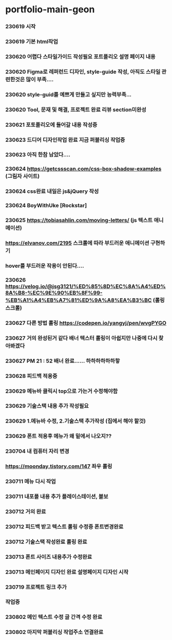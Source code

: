 # portfolio-main-geon

### 230619 시작

### 230619 기본 html작업

### 230620 어렵다 스타일가이드 작성필요 포트폴리오 설명 페이지 내용

### 230620 Figma로 레퍼런드 디자인, style-guide 작성, 아직도 스타일 관련한것은 많이 부족....

### 230620 style-guid를 예쁘게 만들고 싶지만 능력부족...

### 230620 Tool, 문재 및 해결, 프로젝트 완료 리뷰 section미완성

### 230621 포토폴리오에 들어갈 내용 작성중

### 230623 드디어 디자인작업 완료 지금 퍼블리싱 작업중

### 230623 아직 한참 남았다....

### 230624 https://getcssscan.com/css-box-shadow-examples (그림자 사이트)

### 230624 css완료 내일은 js&jQuery 작성

### 230624 BoyWithUke [Rockstar]

### 230625 https://tobiasahlin.com/moving-letters/ (js 텍스트 애니메이션)

### https://elvanov.com/2195 스크롤에 따라 부드러운 애니메이션 구현하기

### hover를 부드러운 작용이 안된다....

### 230626 https://velog.io/@jsg3121/%ED%85%8D%EC%8A%A4%ED%8A%B8-%EC%9E%90%EB%8F%99-%EB%A1%A4%EB%A7%81%ED%9A%A8%EA%B3%BC (롤링스크롤)

### 230627 다른 방법 롤링 https://codepen.io/yangyj/pen/wvgPYGO

### 230627 거의 완성된거 같다 배너 텍스터 롤링이 아쉽지만 나중에 다시 찾아봐겠다

### 230627 PM 21 : 52 배너 완료...... 하하하하하하핳

### 230628 피드백 적용중

### 230629 메뉴바 클릭시 top으로 가는거 수정해야함

### 230629 기술스택 내용 추가 작성필요

### 230629 1.메뉴바 수정, 2.기술스택 추가작성 (집에서 해야 할것)

### 230629 폰트 적용후 메뉴가 왜 밑에서 나오지??

### 230704 내 컴퓨터 자리 변경

### https://moonday.tistory.com/147 좌우 롤링

### 230711 메뉴 다시 작업

### 230711 내포폴 내용 추가 플레이스테이션, 볼보

### 230712 거의 완료

### 230712 피드백 받고 텍스트 롤링 수정중 폰트변경완료

### 230712 기술스택 작성완료 롤링 완료

### 230713 폰트 사이즈 내용추가 수정완료

### 230713 메인페이지 디자인 완료 설명페이지 디자인 시작

### 230719 프로젝트 링크 추가

### 작업중

### 230802 메인 텍스트 수정 글 간격 수정 완료

### 230802 마지막 퍼블리싱 작업주소 연결완료
